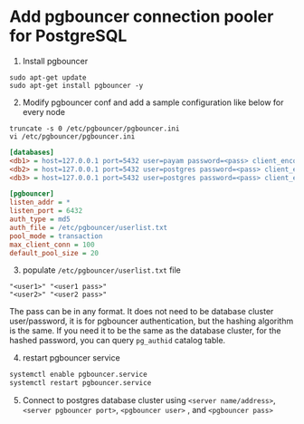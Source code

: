 
# Add pgbouncer connection pooler for PostgreSQL

1. Install pgbouncer

```shell
sudo apt-get update
sudo apt-get install pgbouncer -y
```

2. Modify pgbouncer conf and add a sample configuration like below
 for every node
 
```shell
truncate -s 0 /etc/pgbouncer/pgbouncer.ini 
vi /etc/pgbouncer/pgbouncer.ini 
```

```ini
[databases]
<db1> = host=127.0.0.1 port=5432 user=payam password=<pass> client_encoding=UNICODE datestyle=ISO
<db2> = host=127.0.0.1 port=5432 user=postgres password=<pass> client_encoding=UNICODE datestyle=ISO
<db3> = host=127.0.0.1 port=5432 user=postgres password=<pass> client_encoding=UNICODE datestyle=ISO

[pgbouncer]
listen_addr = *
listen_port = 6432
auth_type = md5
auth_file = /etc/pgbouncer/userlist.txt
pool_mode = transaction
max_client_conn = 100
default_pool_size = 20

```

3. populate `/etc/pgbouncer/userlist.txt` file

```text
"<user1>" "<user1 pass>"
"<user2>" "<user2 pass>"
```

The pass can be in any format. It does not need to be database cluster user/password, it is
 for pgbouncer authentication, but the hashing algorithm is the same. If you need it to be
 the same as the database cluster, for the hashed password, you can query `pg_authid` catalog
 table.
 
4. restart pgbouncer service

```bash
systemctl enable pgbouncer.service
systemctl restart pgbouncer.service
```

5. Connect to postgres database cluster using `<server name/address>`, `<server pgbouncer port>`, `<pgbouncer user>`
 , and `<pgbouncer pass>`